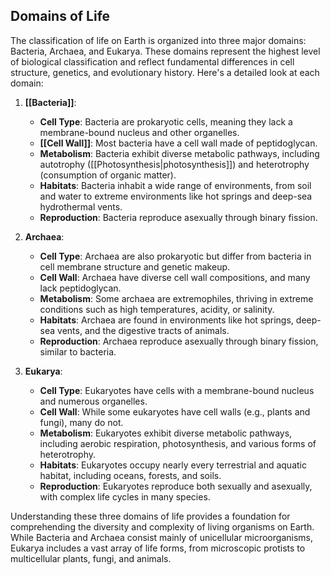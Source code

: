 ## Domains of Life

The classification of life on Earth is organized into three major domains: Bacteria, Archaea, and Eukarya. These domains represent the highest level of biological classification and reflect fundamental differences in cell structure, genetics, and evolutionary history. Here's a detailed look at each domain:

1. **[[Bacteria]]**:
    - **Cell Type**: Bacteria are prokaryotic cells, meaning they lack a membrane-bound nucleus and other organelles.
    - **[[Cell Wall]]**: Most bacteria have a cell wall made of peptidoglycan.
    - **Metabolism**: Bacteria exhibit diverse metabolic pathways, including autotrophy ([[Photosynthesis|photosynthesis]]) and heterotrophy (consumption of organic matter).
    - **Habitats**: Bacteria inhabit a wide range of environments, from soil and water to extreme environments like hot springs and deep-sea hydrothermal vents.
    - **Reproduction**: Bacteria reproduce asexually through binary fission.

1. **Archaea**:
    - **Cell Type**: Archaea are also prokaryotic but differ from bacteria in cell membrane structure and genetic makeup.
    - **Cell Wall**: Archaea have diverse cell wall compositions, and many lack peptidoglycan.
    - **Metabolism**: Some archaea are extremophiles, thriving in extreme conditions such as high temperatures, acidity, or salinity.
    - **Habitats**: Archaea are found in environments like hot springs, deep-sea vents, and the digestive tracts of animals.
    - **Reproduction**: Archaea reproduce asexually through binary fission, similar to bacteria.

1. **Eukarya**:
    - **Cell Type**: Eukaryotes have cells with a membrane-bound nucleus and numerous organelles.
    - **Cell Wall**: While some eukaryotes have cell walls (e.g., plants and fungi), many do not.
    - **Metabolism**: Eukaryotes exhibit diverse metabolic pathways, including aerobic respiration, photosynthesis, and various forms of heterotrophy.
    - **Habitats**: Eukaryotes occupy nearly every terrestrial and aquatic habitat, including oceans, forests, and soils.
    - **Reproduction**: Eukaryotes reproduce both sexually and asexually, with complex life cycles in many species.

Understanding these three domains of life provides a foundation for comprehending the diversity and complexity of living organisms on Earth. While Bacteria and Archaea consist mainly of unicellular microorganisms, Eukarya includes a vast array of life forms, from microscopic protists to multicellular plants, fungi, and animals.